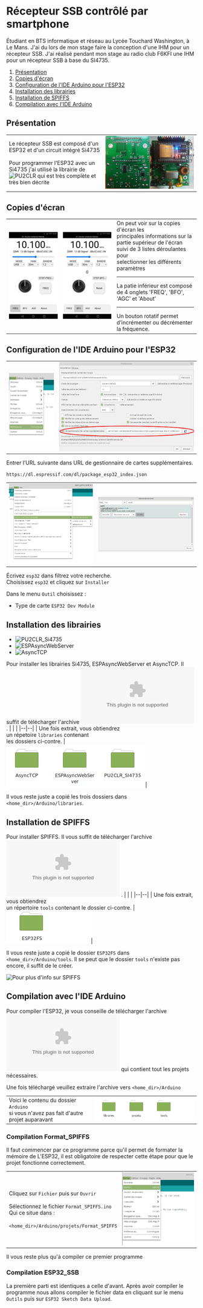 ﻿# Récepteur SSB contrôlé par smartphone
Étudiant en BTS informatique et réseau au Lycée Touchard Washington, à Le Mans. J'ai du lors de mon stage faire la conception d'une IHM pour un récepteur SSB. J'ai réalisé pendant mon stage au radio club F6KFI une IHM pour un récepteur SSB à base du SI4735.

 1. [Présentation](https://github.com/BenjaminNeveu/ESP32_Si4735_Control_by_WiFi#pr%C3%A9sentation)
 2. [Copies d'écran](https://github.com/BenjaminNeveu/ESP32_Si4735_Control_by_WiFi#copies-décran)
 3. [Configuration de l'IDE Arduino pour l'ESP32](https://github.com/BenjaminNeveu/ESP32_Si4735_Control_by_WiFi#configuration-de-lide-arduino-pour-lesp32)
 4. [Installation des librairies](https://github.com/BenjaminNeveu/ESP32_Si4735_Control_by_WiFi#installation-des-librairies)  
 5. [Installation de SPIFFS](https://github.com/BenjaminNeveu/ESP32_Si4735_Control_by_WiFi#installation-de-spiffs)
 6. [Compilation avec l'IDE Arduino](https://github.com/BenjaminNeveu/ESP32_Si4735_Control_by_WiFi#compilation-avec-lide-arduino)

## Présentation

|  |  |
|--|--|
| Le récepteur SSB est composé d'un ESP32 et d'un circuit intégré Si4735 <br> <br> Pour programmer l'ESP32 avec un Si4735 j'ai utilisé la librairie de ![PU2CLR](https://github.com/pu2clr/SI4735) qui est très complète et très bien décrite| ![](04_extras/montage/prototype_pcb.jpeg)|


## Copies d'écran

|  |  |  |
|--|--|--|
| ![](04_extras/screenshot/ssb_freq.jpg) | ![](04_extras/screenshot/ssb_bfo.jpg) |On peut voir sur la copies d'écran les <br>principales informations sur la partie supérieur de l'écran suivi de 3 listes déroulantes pour <br>selectionner les différents paramètres <br> <hr>La patie inférieur est composé <br>de 4 onglets 'FREQ', 'BFO', 'AGC' et 'About'<br> <hr>Un bouton rotatif permet d’incrémenter ou décrémenter la fréquence.|

## Configuration de l'IDE Arduino pour l'ESP32

|  |  |
|--|--|
| ![](04_extras/screen-install-readme/config_IDE_Arduino.png) | ![](04_extras/screen-install-readme/capture_pref.png) |

Entrer l’URL suivante dans URL de gestionnaire de cartes supplémentaires.
	
	https://dl.espressif.com/dl/package_esp32_index.json

|  |  |
|--|--|
| ![](04_extras/screen-install-readme/Capture_outil_gestion.png) | ![](04_extras/screen-install-readme/capture_gestion.png) |

Écrivez ```esp32``` dans filtrez votre recherche. <br>Choisissez ```esp32``` et cliquez sur ``Installer``

Dans le menu ``Outil`` choisissez :
* Type de carte ``ESP32 Dev Module``

## Installation des librairies

 - ![PU2CLR_Si4735](https://github.com/pu2clr/SI4735) 
 - ![ESPAsyncWebServer](https://github.com/me-no-dev/ESPAsyncWebServer)
 - ![AsyncTCP](https://github.com/me-no-dev/AsyncTCP)
 
 Pour installer les librairies Si4735, ESPAsyncWebServer et AsyncTCP. Il suffit de télécharger l'archive ![libraries.zip](https://github.com/BenjaminNeveu/ESP32_Si4735_Control_by_WiFi/raw/master/02_libraries/libraries.zip) .
|  |  |
|--|--|
| Une fois extrait, vous obtiendrez <br> un répetoire ````libraries```` contenant <br> les dossiers ci-contre. |![](04_extras/screen-install-readme/fichier_libraries.png)|

Il vous reste juste a copié les trois dossiers dans ````<home_dir>/Arduino/libraries````.

## Installation de SPIFFS

Pour installer SPIFFS. Il vous suffit de télécharger l'archive <br>![tools.zip](https://github.com/BenjaminNeveu/ESP32_Si4735_Control_by_WiFi/raw/master/03_tools/tools.zip) .
|  |  |
|--|--|
| Une fois extrait, vous obtiendrez <br>un répertoire ````tools```` contenant  le dossier ci-contre. |![](04_extras/screen-install-readme/fichier_tools.png)|

Il vous reste juste a copié le dossier ````ESP32FS```` dans ````<home_dir>/Arduino/tools````. Il se peut que le dossier ```tools``` n'existe pas encore, il suffit de le créer.

![Pour plus d'info sur SPIFFS](https://github.com/BenjaminNeveu/ESP32_Si4735_Control_by_WiFi/blob/master/03_tools)



## Compilation avec l'IDE Arduino 

Pour compiler l'ESP32, je vous conseille de télécharger l'archive ![projets.zip](https://github.com/BenjaminNeveu/ESP32_Si4735_Control_by_WiFi/raw/master/01_Projets/projets.zip) qui contient tout les projets nécessaires.

Une fois téléchargé veuillez extraire l'archive vers ```<home_dir>/Arduino```

|  |  |
|--|--|
| Voici le contenu du dossier ``Arduino``<br> si vous n'avez pas fait d'autre projet auparavant | ![](04_extras/screen-install-readme/contenu_arduino.png) |

### Compilation Format_SPIFFS 

Il faut commencer par ce programme parce qu'il permet de formater la mémoire de L'ESP32, il est obligatoire de respecter cette étape pour que le projet fonctionne correctement.

|  |  |
|--|--|
|Cliquez sur ``Fichier`` puis sur ``Ouvrir``<br><br>Sélectionnez le fichier ```Format_SPIFFS.ino``` <br>Qui ce situe dans : <br><br> ``<home_dir>/Arduino/projets/Format_SPIFFS`` |![](04_extras/screen-install-readme/Fichier_ouvrir.png) |


Il vous reste plus qu'à compiler ce premier programme

### Compilation ESP32_SSB 

La première parti est identiques a celle d'avant.
Après avoir compiler le programme nous allons compiler le fichier data en cliquant sur le menu ``Outils`` puis sur ``ESP32 Sketch Data Upload``.
